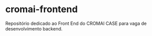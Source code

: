 # cromai-frontend
Repositório dedicado ao Front End do CROMAI CASE para vaga de desenvolvimento backend.
